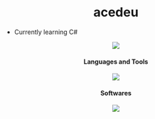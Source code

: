 <h1 align="center">acedeu</h1>

- Currently learning C#

<p align="center">
  <a href="https://visitorbadge.io/status?path=https%3A%2F%2Fgithub.com%2Facedeu%2Facedeu">
    <img src="https://api.visitorbadge.io/api/visitors?path=https%3A%2F%2Fgithub.com%2Facedeu%2Facedeu&label=Profile%20Views&countColor=%23ffd105&style=flat" />
  </a>
</p>

<h4 align="center">Languages and Tools</h4>
<p align="center">
  <img src="https://skillicons.dev/icons?i=cs,github" />
</p>

<h4 align="center">Softwares</h4>
<p align="center">
  <img src="https://skillicons.dev/icons?i=vscode,visualstudio,rider" />
</p>

<br>
